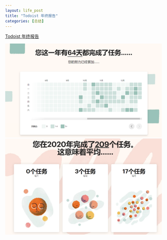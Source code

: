 ```yaml
---
layout: life_post
title: "Todoist 年终报告"
categories: [总结]
---
```


[Todoist 年终报告](https://todoist.com/zh-CN/review/2020/eyJ0eXAiOiJKV1QiLCJhbGciOiJIUzI1NiJ9.eyJ1aWQiOjI5ODU5MTQ2LCJ5ZWFyIjoyMDIwLCJqdGkiOiJXck1Hc0VidCJ9.4xcokDvCdXiItt0wXRQDPcnutLHtdSaKoKXkW9F63Hk)

![20210108153206](https://raw.githubusercontent.com/petterobam/picture-bucket/main/vs-code/upload/imgs/20210108153206.png)
![20210108153252](https://raw.githubusercontent.com/petterobam/picture-bucket/main/vs-code/upload/imgs/20210108153252.png)